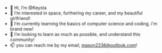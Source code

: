 - 👋 Hi, I’m @Keysta
- 👀 I’m interested in space, furthering my career, and my beautiful girlfriend!
- 🌱 I’m currently learning the basics of computer science and coding, i'm brand new!
- 💞️ I’m looking to learn as much as possible, and understand this community!
- 📫 you can reach me by my email, mason2236@outlook.com!

<!---
Keysta/Keysta is a ✨ special ✨ repository because its `README.md` (this file) appears on your GitHub profile.
You can click the Preview link to take a look at your changes.
--->
